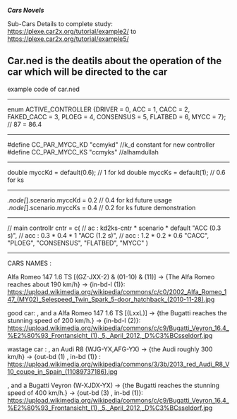 











***Cars Novels***






Sub-Cars Details to complete study:
https://plexe.car2x.org/tutorial/example2/ to 
https://plexe.car2x.org/tutorial/example5/ 



Car.ned is the deatils about the operation of the car which will be directed to the car
---------------------------

example code of car.ned

--------

enum ACTIVE_CONTROLLER {DRIVER = 0, ACC = 1, CACC = 2, FAKED_CACC = 3, PLOEG = 4, CONSENSUS = 5, FLATBED = 6, MYCC = 7}; // 87 = 86.4

--------

#define CC_PAR_MYCC_KD "ccmykd"  //k_d constant for new controller
#define CC_PAR_MYCC_KS "ccmyks"  //alhamdullah

--------

double myccKd = default(0.6); // 1 for kd
double myccKs = default(1); // 0.6 for ks

--------

*.node[*].scenario.myccKd = 0.2 // 0.4 for kd future usage
*.node[*].scenario.myccKs = 0.4 // 0.2 for ks future demonstration


--------
 // main controllr 
cntr = c(
                  // ac : kd2ks-cntr * scenario * default
   "ACC (0.3 s)", // acc : 0.3 * 0.4 * 1
   "ACC (1.2 s)", // acc : 1.2 * 0.2 * 0.6
   "CACC",
   "PLOEG",
   "CONSENSUS",
   "FLATBED",
   "MYCC"
)


---------------------------

CARS NAMES :  

Alfa Romeo 147 1.6 TS [(GZ-JXX-2) & (01-10) & (11)] -> {The Alfa Romeo reaches about 190 km/h} -> {in-bd-l (1)}: 
  https://upload.wikimedia.org/wikipedia/commons/c/c0/2002_Alfa_Romeo_147_(MY02)_Selespeed_Twin_Spark_5-door_hatchback_(2010-11-28).jpg

good car:
  , and a Alfa Romeo 147 1.6 TS [(LxxL)] -> {the Bugatti reaches the stunning speed of 200 km/h.} -> {in-bd-l (2)}:
  https://upload.wikimedia.org/wikipedia/commons/c/c9/Bugatti_Veyron_16.4_%E2%80%93_Frontansicht_(1),_5._April_2012,_D%C3%BCsseldorf.jpg


wastage car :
  , an Audi R8 (WJG-YX,AFG-YX) -> {the Audi roughly 300 km/h} -> {out-bd (1) , in-bd (1)} :
  https://upload.wikimedia.org/wikipedia/commons/3/3b/2013_red_Audi_R8_V10_coupe_in_Spain_(11089737186).jpg
  
  , and a Bugatti Veyron (W-XJDX-YX) -> {the Bugatti reaches the stunning speed of 400 km/h.} -> {out-bd (3) , in-bd (1)}:
  https://upload.wikimedia.org/wikipedia/commons/c/c9/Bugatti_Veyron_16.4_%E2%80%93_Frontansicht_(1),_5._April_2012,_D%C3%BCsseldorf.jpg
